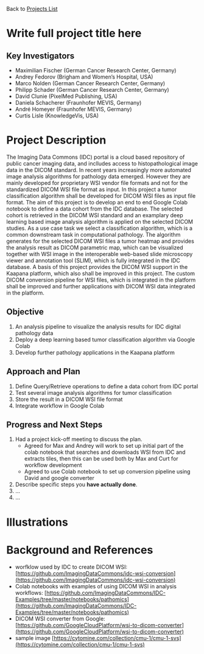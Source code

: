 Back to [Projects List](../../README.md#ProjectsList)

# Write full project title here

## Key Investigators

- Maximilian Fischer (German Cancer Research Center, Germany)
- Andrey Fedorov (Brigham and Women’s Hospital, USA)
- Marco Nolden (German Cancer Research Center, Germany)
- Philipp Schader (German Cancer Research Center, Germany)
- David Clunie (PixelMed Publishing, USA)
- Daniela Schacherer (Fraunhofer MEVIS, Germany)
- André Homeyer (Fraunhofer MEVIS, Germany)
- Curtis Lisle (KnowledgeVis, USA)


# Project Description

<!-- Add a short paragraph describing the project. -->
The Imaging Data Commons (IDC) portal is a cloud based repository of public cancer imaging data, and inclludes access to histopathological image data in the DICOM standard. In recent years increasingly more automated image analysis algorithms for pathology data emerged. However they are mainly developed for proprietary WSI vendor file formats and not for the standardized DICOM WSI file format as input. In this project a tumor classification algorithm shall be developed for DICOM WSI files as input file format. 
The aim of this project is to develop an end to end Google Colab notebook to define a data cohort from the IDC database. The selected cohort is retrieved in the DICOM WSI standard and an examplary deep learning based image analysis algorithm is applied on the selected DICOM studies. As a use case task we select a classification algorithm, which is a common downstream task in computational pathology. The algorithm generates for the selected DICOM WSI files a tumor heatmap and provides the analysis result as DICOM parametric map, which can be visualized together with WSI image in the interoperable web-based slide microscopy viewer and annotation tool (SLIM), which is fully integrated in the IDC database. 
A basis of this project provides the DICOM WSI support in the Kaapana platform, which also shall be improved in this project. The custom DICOM conversion pipeline for WSI files, which is integrated in the platform shall be improved and further applications with DICOM WSI data integrated in the platform. 






## Objective

<!-- Describe here WHAT you would like to achieve (what you will have as end result). -->

1. An analysis pipeline to visualize the analysis results for IDC digital pathology data 
2. Deploy a deep learning based tumor classification algorithm via Google Colab
3. Develop further pathology applications in the Kaapana platform

## Approach and Plan

<!-- Describe here HOW you would like to achieve the objectives stated above. -->

1. Define Query/Retrieve operations to define a data cohort from IDC portal
2. Test several image analysis algorithms for tumor classification
3. Store the result in a DICOM WSI file format 
4. Integrate workflow in Google Colab

## Progress and Next Steps

<!-- Update this section as you make progress, describing of what you have ACTUALLY DONE. If there are specific steps that you could not complete then you can describe them here, too. -->
1. Had a project kick-off meeting to discuss the plan.
   * Agreed for Max and Andrey will work to set up initial part of the colab notebook that searches and downloads WSI from IDC and extracts tiles, then this can be used both by Max and Curt for workflow development
   * Agreed to use Colab notebook to set up conversion pipeline using David and google converter
3. Describe specific steps you **have actually done**.
4. ...
5. ...

# Illustrations

<!-- Add pictures and links to videos that demonstrate what has been accomplished.
![Description of picture](Example2.jpg)
![Some more images](Example2.jpg)
-->

# Background and References

<!-- If you developed any software, include link to the source code repository. If possible, also add links to sample data, and to any relevant publications. -->

- worfklow used by IDC to create DICOM WSI: [https://github.com/ImagingDataCommons/idc-wsi-conversion](https://github.com/ImagingDataCommons/idc-wsi-conversion)
- Colab notebooks with examples of using DICOM WSI in analysis workflows: [https://github.com/ImagingDataCommons/IDC-Examples/tree/master/notebooks/pathomics](https://github.com/ImagingDataCommons/IDC-Examples/tree/master/notebooks/pathomics)
- DICOM WSI converter from Google: [https://github.com/GoogleCloudPlatform/wsi-to-dicom-converter](https://github.com/GoogleCloudPlatform/wsi-to-dicom-converter)
- sample image [https://cytomine.com/collection/cmu-1/cmu-1-svs](https://cytomine.com/collection/cmu-1/cmu-1-svs)

